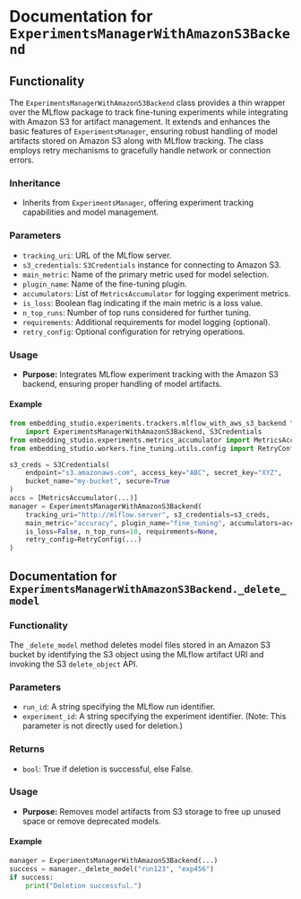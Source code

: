 # Documentation for `ExperimentsManagerWithAmazonS3Backend`

## Functionality
The `ExperimentsManagerWithAmazonS3Backend` class provides a thin wrapper over the MLflow package to track fine-tuning experiments while integrating with Amazon S3 for artifact management. It extends and enhances the basic features of `ExperimentsManager`, ensuring robust handling of model artifacts stored on Amazon S3 along with MLflow tracking. The class employs retry mechanisms to gracefully handle network or connection errors.

### Inheritance
- Inherits from `ExperimentsManager`, offering experiment tracking capabilities and model management.

### Parameters
- `tracking_uri`: URL of the MLflow server.
- `s3_credentials`: `S3Credentials` instance for connecting to Amazon S3.
- `main_metric`: Name of the primary metric used for model selection.
- `plugin_name`: Name of the fine-tuning plugin.
- `accumulators`: List of `MetricsAccumulator` for logging experiment metrics.
- `is_loss`: Boolean flag indicating if the main metric is a loss value.
- `n_top_runs`: Number of top runs considered for further tuning.
- `requirements`: Additional requirements for model logging (optional).
- `retry_config`: Optional configuration for retrying operations.

### Usage
- **Purpose:** Integrates MLflow experiment tracking with the Amazon S3 backend, ensuring proper handling of model artifacts.

#### Example
```python
from embedding_studio.experiments.trackers.mlflow_with_aws_s3_backend \
    import ExperimentsManagerWithAmazonS3Backend, S3Credentials
from embedding_studio.experiments.metrics_accumulator import MetricsAccumulator
from embedding_studio.workers.fine_tuning.utils.config import RetryConfig

s3_creds = S3Credentials(
    endpoint="s3.amazonaws.com", access_key="ABC", secret_key="XYZ",
    bucket_name="my-bucket", secure=True
)
accs = [MetricsAccumulator(...)]
manager = ExperimentsManagerWithAmazonS3Backend(
    tracking_uri="http://mlflow.server", s3_credentials=s3_creds,
    main_metric="accuracy", plugin_name="fine_tuning", accumulators=accs,
    is_loss=False, n_top_runs=10, requirements=None,
    retry_config=RetryConfig(...)
)
```

## Documentation for `ExperimentsManagerWithAmazonS3Backend._delete_model`

### Functionality
The `_delete_model` method deletes model files stored in an Amazon S3 bucket by identifying the S3 object using the MLflow artifact URI and invoking the S3 `delete_object` API.

### Parameters
- `run_id`: A string specifying the MLflow run identifier.
- `experiment_id`: A string specifying the experiment identifier. (Note: This parameter is not directly used for deletion.)

### Returns
- `bool`: True if deletion is successful, else False.

### Usage
- **Purpose:** Removes model artifacts from S3 storage to free up unused space or remove deprecated models.

#### Example
```python
manager = ExperimentsManagerWithAmazonS3Backend(...)
success = manager._delete_model("run123", "exp456")
if success:
    print("Deletion successful.")
```